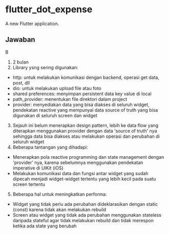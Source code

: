 # flutter_dot_expense

A new Flutter application.

## Jawaban

B
1. 2 bulan
2. Library ysng sering digunakan: 
- http: untuk melakukan komunikasi dengan backend, operasi get data, post, dll
- dio: untuk melakukan upload file atau foto
- shared preferences: menyimpan persistent data key value di local
- path_provider: menentukan file direktori dalam project
- provider: menyediakan data yang bisa diakses di seluruh widget, pendekatan reactive yang mempunyai data source of truth yang bisa digunakan di seluruh screen dan widget
3. Sejauh ini belum menerapkan design pattern, lebih ke data flow yang diterapkan menggunakan provider dengan data 'source of truth' nya sehingga data bisa diakses atau melakukan operasi dan perubahan di seluruh widget
4. Beberapa tantangan yang dihadapi:
- Menerapkan pola reactive programming dan state management dengan 'provider' nya, karena sebelumnya menggunakan pendekatan imperative di UIKit (iOS)
- Melakukan komunikasi data dan fungsi antar widget yang sudah dipecah menjadi widget-widget tertentu yang lebih kecil pada suatu screen tertentu
5. Beberapa hal untuk meningkatkan performa:
- Widget yang tidak perlu ada perubahan dideklarasikan dengan static (const) karena tidak akan melakukan rebuild
- Screen atau widget yang tidak ada perubahan menggunakan stateless daripada stateful agar tidak melakukan rebuild dan tidak merespon ketika ada state yang berubah
